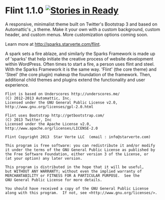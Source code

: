 Flint 1.1.0 [![Stories in Ready](https://badge.waffle.io/starverte/flint.png?label=ready)](http://waffle.io/starverte/flint)
=====
A responsive, minimalist theme built on Twitter's Bootstrap 3 and based on Automattic's _s theme. Make it your own with a custom background, custom header, and custom menus. More customization options coming soon.

Learn more at http://sparks.starverte.com/flint.

A spark sets a fire ablaze, and similarly the Sparks Framework is made up of 'sparks' that help initiate
the creative process of website development within WordPress. Often times to start a fire, a person uses flint and steel.
With the Sparks Framework it is the same way. 'Flint' (the core theme) and 'Steel' (the core plugin) makeup the foundation
of the framework. Then, additional child themes and plugins extend the functionality and user experience.

```
Flint is based on Underscores http://underscores.me/
(C) 2012-2013 Automattic, Inc.
Licensed under the GNU General Public License v2.0, http://www.gnu.org/licenses/gpl-2.0.html
```

```
Flint uses Bootstrap http://getbootstrap.com/
(C) 2013 Twitter, Inc
Licensed under the Apache License v2.0, http://www.apache.org/licenses/LICENSE-2.0
```

```
Flint Copyright 2013  Star Verte LLC  (email : info@starverte.com)

This program is free software: you can redistribute it and/or modify
it under the terms of the GNU General Public License as published by
the Free Software Foundation, either version 3 of the License, or
(at your option) any later version.

This program is distributed in the hope that it will be useful,
but WITHOUT ANY WARRANTY; without even the implied warranty of
MERCHANTABILITY or FITNESS FOR A PARTICULAR PURPOSE.  See the
GNU General Public License for more details.

You should have received a copy of the GNU General Public License
along with this program.  If not, see <http://www.gnu.org/licenses/>.
```
